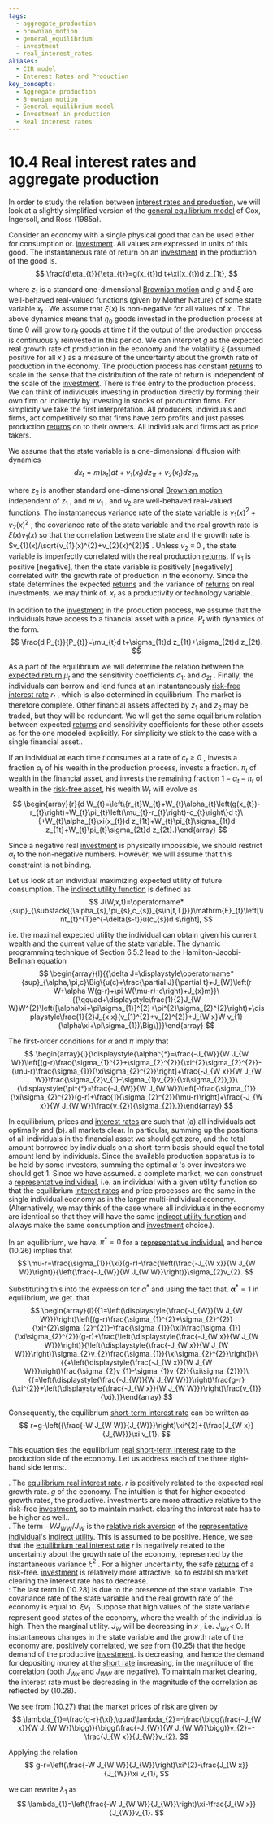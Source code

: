 ```yaml
---
tags:
  - aggregate_production
  - brownian_motion
  - general_equilibrium
  - investment
  - real_interest_rates
aliases:
  - CIR model
  - Interest Rates and Production
key_concepts:
  - Aggregate production
  - Brownian motion
  - General equilibrium model
  - Investment in production
  - Real interest rates
---
```


# 10.4 Real interest rates and aggregate production  

In order to study the relation between [interest rates and production](.md), we will look at a slightly simplified version of the [general equilibrium model](.md) of Cox, Ingersoll, and Ross (1985a).  

Consider an economy with a single physical good that can be used either for consumption or. [investment](../../../Advanced%20Investments/An%20Asset%20Allocation%20Primer.md). All values are expressed in units of this good. The instantaneous rate of return on an [investment](../../../Advanced%20Investments/An%20Asset%20Allocation%20Primer.md) in the production of the good is.  
$$
\frac{d\eta_{t}}{\eta_{t}}=g(x_{t})d t+\xi(x_{t})d z_{1t},
$$  

where $z_{1}$ is a standard one-dimensional [Brownian motion](../Chapter%202%20-%20Uncertainty,%20Information,%20and%20Stochastic%20Processes/Continuous-Time%20Stochastic%20Processes.md) and $g$ and $\xi$ are well-behaved real-valued functions (given by Mother Nature) of some state variable $x_{t}$ . We assume that $\xi(x)$ is non-negative for all values of $x$ . The above dynamics means that $\eta_{0}$ goods invested in the production process at time 0 will grow to $\eta_{t}$ goods at time $t$ if the output of the production process is continuously reinvested in this period. We can interpret $g$ as the expected real growth rate of production in the economy and the volatility $\xi$ (assumed positive for all $x$ ) as a measure of the uncertainty about the growth rate of production in the economy. The production process has constant [returns](../Chapter%203%20-%20%20Assets,%20Portfolios,%20and%20Arbitrage/Assets.md) to scale in the sense that the distribution of the rate of return is independent of the scale of the [investment](../../../Advanced%20Investments/An%20Asset%20Allocation%20Primer.md). There is free entry to the production process. We can think of individuals investing in production directly by forming their own firm or indirectly by investing in stocks of production firms. For simplicity we take the first interpretation. All producers, individuals and firms, act competitively so that firms have zero profits and just passes production [returns](../Chapter%203%20-%20%20Assets,%20Portfolios,%20and%20Arbitrage/Assets.md) on to their owners. All individuals and firms act as price takers.  

We assume that the state variable is a one-dimensional diffusion with dynamics  
$$
d x_{t}=m(x_{t})d t+v_{1}(x_{t})d z_{1t}+v_{2}(x_{t})d z_{2t},
$$  

where $z_{2}$ is another standard one-dimensional [Brownian motion](../Chapter%202%20-%20Uncertainty,%20Information,%20and%20Stochastic%20Processes/Continuous-Time%20Stochastic%20Processes.md) independent of $z_{1}$ , and $m$ $v_{1}$ , and $v_{2}$ are well-behaved real-valued functions. The instantaneous variance rate of the state variable is $v_{1}(x)^{2}+v_{2}(x)^{2}$ , the covariance rate of the state variable and the real growth rate is $\xi(x)v_{1}(x)$ so that the correlation between the state and the growth rate is $v_{1}(x)/\sqrt{v_{1}(x)^{2}+v_{2}(x)^{2}}$ . Unless $v_{2}~\equiv~0$ , the state variable is imperfectly correlated with the real production [returns](../Chapter%203%20-%20%20Assets,%20Portfolios,%20and%20Arbitrage/Assets.md). If $v_{1}$ is positive [negative], then the state variable is positively [negatively] correlated with the growth rate of production in the economy. Since the state determines the expected [returns](../Chapter%203%20-%20%20Assets,%20Portfolios,%20and%20Arbitrage/Assets.md) and the variance of [returns](../Chapter%203%20-%20%20Assets,%20Portfolios,%20and%20Arbitrage/Assets.md) on real investments, we may think of. $x_{t}$ as a productivity or technology variable..  

In addition to the [investment](../../../Advanced%20Investments/An%20Asset%20Allocation%20Primer.md) in the production process, we assume that the individuals have access to a financial asset with a price. $P_{t}$ with dynamics of the form.  
$$
\frac{d P_{t}}{P_{t}}=\mu_{t}d t+\sigma_{1t}d z_{1t}+\sigma_{2t}d z_{2t}.
$$  

As a part of the equilibrium we will determine the relation between the [expected return](../../../Advanced%20Investments/Lecture%201-%20Probability%20Distributions%20of%20Returns.md) $\mu_{t}$ and the sensitivity coefficients $\sigma_{1t}$ and $\sigma_{2t}$ . Finally, the individuals can borrow and lend funds at an instantaneously [risk-free interest rate](Exercises.md) $r_{t}$ , which is also determined in equilibrium. The market is therefore complete. Other financial assets affected by $z_{1}$ and $z_{2}$ may be traded, but they will be redundant. We will get the same equilibrium relation between expected [returns](../Chapter%203%20-%20%20Assets,%20Portfolios,%20and%20Arbitrage/Assets.md) and sensitivity coefficients for these other assets as for the one modeled explicitly. For simplicity we stick to the case with a single financial asset..  

If an individual at each time $t$ consumes at a rate of $c_{t}\geq0$ , invests a fraction $\alpha_{t}$ of his wealth in the production process, invests a fraction. $\pi_{t}$ of wealth in the financial asset, and invests the remaining fraction $1-\alpha_{t}-\pi_{t}$ of wealth in the [risk-free asset](../../../Financial%20Engineering/2.%20Forwards,%20Swaps,%20Futures,%20and%20Options.md), his wealth $W_{t}$ will evolve as  
$$
\begin{array}{r}{d W_{t}=\left\{r_{t}W_{t}+W_{t}\alpha_{t}\left(g(x_{t})-r_{t}\right)+W_{t}\pi_{t}\left(\mu_{t}-r_{t}\right)-c_{t}\right\}d t}\ {+W_{t}\alpha_{t}\xi(x_{t})d z_{1t}+W_{t}\pi_{t}\sigma_{1t}d z_{1t}+W_{t}\pi_{t}\sigma_{2t}d z_{2t}.}\end{array}
$$  

Since a negative real [investment](../../../Advanced%20Investments/An%20Asset%20Allocation%20Primer.md) is physically impossible, we should restrict $\alpha_{t}$ to the non-negative numbers. However, we will assume that this constraint is not binding.  

Let us look at an individual maximizing expected utility of future consumption. The [indirect utility function](../Chapter%206%20-%20Individual%20optimality/Dynamic%20Programming.md) is defined as  
$$
J(W,x,t)=\operatorname*{sup}_{\substack{(\alpha_{s},\pi_{s},c_{s})_{s\in[t,T]}}}\mathrm{E}_{t}\left[\int_{t}^{T}e^{-\delta(s-t)}u(c_{s})d s\right],
$$  

i.e. the maximal expected utility the individual can obtain given his current wealth and the current value of the state variable. The dynamic programming technique of Section 6.5.2 lead to the Hamilton-Jacobi-Bellman equation  
$$
\begin{array}{l}{{\delta J=\displaystyle\operatorname*{sup}_{\alpha,\pi,c}\Big\{u(c)+\frac{\partial J}{\partial t}+J_{W}\left(r W+\alpha W(g-r)+\pi W(\mu-r)-c\right)+J_{x}m}}\ {{\qquad+\displaystyle\frac{1}{2}J_{W W}W^{2}\left([\alpha\xi+\pi\sigma_{1}]^{2}+\pi^{2}\sigma_{2}^{2}\right)+\displaystyle\frac{1}{2}J_{x x}(v_{1}^{2}+v_{2}^{2})+J_{W x}W v_{1}(\alpha\xi+\pi\sigma_{1})\Big\}}}\end{array}
$$  

The first-order conditions for $\alpha$ and $\pi$ imply that  
$$
\begin{array}{l}{\displaystyle{\alpha^{*}=\frac{-J_{W}}{W J_{W W}}\left[(g-r)\frac{\sigma_{1}^{2}+\sigma_{2}^{2}}{\xi^{2}\sigma_{2}^{2}}-(\mu-r)\frac{\sigma_{1}}{\xi\sigma_{2}^{2}}\right]+\frac{-J_{W x}}{W J_{W W}}\frac{\sigma_{2}v_{1}-\sigma_{1}v_{2}}{\xi\sigma_{2}},}}\ {\displaystyle{\pi^{*}=\frac{-J_{W}}{W J_{W W}}\left[-\frac{\sigma_{1}}{\xi\sigma_{2}^{2}}(g-r)+\frac{1}{\sigma_{2}^{2}}(\mu-r)\right]+\frac{-J_{W x}}{W J_{W W}}\frac{v_{2}}{\sigma_{2}}.}}\end{array}
$$  

In equilibrium, prices and [interest rates](../../Fixed%20Income%20Securities%20Tools%20for%20Today's%20Markets/Chapter%202/Interest%20Rate%20Quotations.md) are such that (a) all individuals act optimally and (b). all markets clear. In particular, summing up the positions of all individuals in the financial asset we should get zero, and the total amount borrowed by individuals on a short-term basis should equal the total amount lend by individuals. Since the available production apparatus is to be held by some investors, summing the optimal $\alpha$ 's over investors we should get 1. Since we have assumed. a complete market, we can construct a [representative individual](../Chapter%208%20-%20Consumption-Based%20Asset%20Pricing/The%20Simple%20Multi-Period%20Ccapm.md), i.e. an individual with a given utility function so that the equilibrium [interest rates](../../Fixed%20Income%20Securities%20Tools%20for%20Today's%20Markets/Chapter%202/Interest%20Rate%20Quotations.md) and price processes are the same in the single individual economy as in the larger multi-individual economy. (Alternatively, we may think of the case where all individuals in the economy are identical so that they will have the same [indirect utility function](../Chapter%206%20-%20Individual%20optimality/Dynamic%20Programming.md) and always make the same consumption and [investment](../../../Advanced%20Investments/An%20Asset%20Allocation%20Primer.md) choice.).  

In an equilibrium, we have. $\pi^{*}=0$ for a [representative individual](../Chapter%208%20-%20Consumption-Based%20Asset%20Pricing/The%20Simple%20Multi-Period%20Ccapm.md), and hence (10.26) implies that  
$$
\mu-r=\frac{\sigma_{1}}{\xi}(g-r)-\frac{\left(\frac{-J_{W x}}{W J_{W W}}\right)}{\left(\frac{-J_{W}}{W J_{W W}}\right)}\sigma_{2}v_{2}.
$$  

Substituting this into the expression for $\alpha^{*}$ and using the fact that. ${\boldsymbol{\alpha}}^{*}=1$ in equilibrium, we get. that  
$$
\begin{array}{l}{{1=\left(\displaystyle{\frac{-J_{W}}{W J_{W W}}}\right)\left[(g-r)\frac{\sigma_{1}^{2}+\sigma_{2}^{2}}{\xi^{2}\sigma_{2}^{2}}-\frac{\sigma_{1}}{\xi}\frac{\sigma_{1}}{\xi\sigma_{2}^{2}}(g-r)+\frac{\left(\displaystyle{\frac{-J_{W x}}{W J_{W W}}}\right)}{\left(\displaystyle{\frac{-J_{W x}}{W J_{W W}}}\right)}\sigma_{2}v_{2}\frac{\sigma_{1}}{\xi\sigma_{2}^{2}}\right]}}\ {{+\left(\displaystyle{\frac{-J_{W x}}{W J_{W W}}}\right)\frac{\sigma_{2}v_{1}-\sigma_{1}v_{2}}{\xi\sigma_{2}}}}\ {{=\left(\displaystyle{\frac{-J_{W}}{W J_{W W}}}\right)\frac{g-r}{\xi^{2}}+\left(\displaystyle{\frac{-J_{W x}}{W J_{W W}}}\right)\frac{v_{1}}{\xi}.}}\end{array}
$$  

Consequently, the equilibrium [short-term interest rate](../../Fixed%20Income%20Securities%20Tools%20for%20Today's%20Markets/Chapter%209/The%20Gauss%20Model.md) can be written as  
$$
r=g-\left({\frac{-W J_{W W}}{J_{W}}}\right)\xi^{2}+{\frac{J_{W x}}{J_{W}}}\xi v_{1}.
$$  

This equation ties the equilibrium [real short-term interest rate](Real%20and%20Nominal%20Interest%20Rates%20and%20Term%20Struc.md) to the production side of the economy. Let us address each of the three right-hand side terms:.  

. The [equilibrium real interest rate](Equilibrium%20Interest%20Rate%20Models.md). $r$ is positively related to the expected real growth rate. $g$ of the economy. The intuition is that for higher expected growth rates, the productive. investments are more attractive relative to the risk-free [investment](../../../Advanced%20Investments/An%20Asset%20Allocation%20Primer.md), so to maintain market. clearing the interest rate has to be higher as well..   
. The term $-W J_{W W}/J_{W}$ is the [relative risk aversion](../Chapter%208%20-%20Consumption-Based%20Asset%20Pricing/CCAPM%20with%20Alternative%20Preferences.md) of the [representative individual](../Chapter%208%20-%20Consumption-Based%20Asset%20Pricing/The%20Simple%20Multi-Period%20Ccapm.md)'s [indirect utility](../Chapter%206%20-%20Individual%20optimality/Epstein-Zin%20Recursive%20Utility.md). This is assumed to be positive. Hence, we see that the [equilibrium real interest rate](Equilibrium%20Interest%20Rate%20Models.md) $r$ is negatively related to the uncertainty about the growth rate of the economy, represented by the instantaneous variance $\xi^{2}$ . For a higher uncertainty, the safe [returns](../Chapter%203%20-%20%20Assets,%20Portfolios,%20and%20Arbitrage/Assets.md) of a risk-free. [investment](../../../Advanced%20Investments/An%20Asset%20Allocation%20Primer.md) is relatively more attractive, so to establish market clearing the interest rate has to decrease.   
: The last term in (10.28) is due to the presence of the state variable. The covariance rate of the state variable and the real growth rate of the economy is equal to. $\xi v_{1}$ . Suppose that high values of the state variable represent good states of the economy, where the wealth of the individual is high. Then the marginal utility. $J_{W}$ will be decreasing in $x$ , i.e. $J_{W x}<$ O. If instantaneous changes in the state variable and the growth rate of the economy are. positively correlated, we see from (10.25) that the hedge demand of the productive [investment](../../../Advanced%20Investments/An%20Asset%20Allocation%20Primer.md). is decreasing, and hence the demand for depositing money at the [short rate](../../../Fixed%20Income%20Asset%20Pricing/Fixed%20Income%20Lecture%20Notes/An%20Overview%20of%20the%20Vasicek%20Short%20Rate%20Model.md) increasing, in the magnitude of the correlation (both $J_{W x}$ and $J_{W W}$ are negative). To maintain market clearing, the interest rate must be decreasing in the magnitude of the correlation as reflected by (10.28).  

We see from (10.27) that the market prices of risk are given by  
$$
\lambda_{1}=\frac{g-r}{\xi},\quad\lambda_{2}=-\frac{\bigg(\frac{-J_{W x}}{W J_{W W}}\bigg)}{\bigg(\frac{-J_{W}}{W J_{W W}}\bigg)}v_{2}=-\frac{J_{W x}}{J_{W}}v_{2}.
$$  

Applying the relation  
$$
g-r=\left(\frac{-W J_{W W}}{J_{W}}\right)\xi^{2}-\frac{J_{W x}}{J_{W}}\xi v_{1},
$$  

we can rewrite $\lambda_{1}$ as  
$$
\lambda_{1}=\left(\frac{-W J_{W W}}{J_{W}}\right)\xi-\frac{J_{W x}}{J_{W}}v_{1}.
$$  